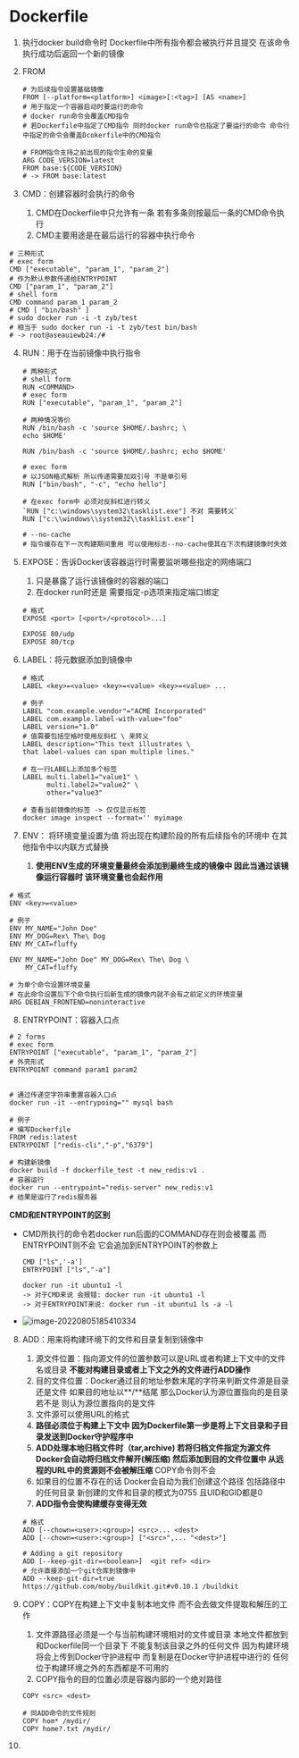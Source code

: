 # Dockerfile

1. 执行docker build命令时 Dockerfile中所有指令都会被执行并且提交 在该命令执行成功后返回一个新的镜像

2. FROM

   ```shell
   # 为后续指令设置基础镜像
   FROM [--platform=<platform>] <image>[:<tag>] [AS <name>] 
   # 用于指定一个容器启动时要运行的命令
   # docker run命令会覆盖CMD指令 
   # 若Dockerfile中指定了CMD指令 同时docker run命令也指定了要运行的命令 命令行中指定的命令会覆盖Dcokerfile中的CMD指令
   
   # FROM指令支持之前出现的指令生命的变量
   ARG CODE_VERSION=latest
   FROM base:${CODE_VERSION} 
   # -> FROM base:latest
   
   ```

3. CMD：创建容器时会执行的命令
   1. CMD在Dockerfile中只允许有一条 若有多条则按最后一条的CMD命令执行
   2. CMD主要用途是在最后运行的容器中执行命令

```shell
# 三种形式
# exec form
CMD ["executable", "param_1", "param_2"] 
# 作为默认参数传递给ENTRYPOINT
CMD ["param_1", "param_2"]
# shell form
CMD command param_1 param_2
# CMD [ "bin/bash" ]
# sudo docker run -i -t zyb/test 
# 相当于 sudo docker run -i -t zyb/test bin/bash
# -> root@aseauiewb24:/#
```

4. RUN：用于在当前镜像中执行指令

   ```shell
   # 两种形式
   # shell form
   RUN <COMMAND>
   # exec form
   RUN ["executable", "param_1", "param_2"] 
   
   # 两种情况等价 
   RUN /bin/bash -c 'source $HOME/.bashrc; \ 
   echo $HOME'
   
   RUN /bin/bash -c 'source $HOME/.bashrc; echo $HOME'
   
   # exec form
   # 以JSON格式解析 所以传递需要加双引号 不是单引号
   RUN ["bin/bash", "-c", "echo hello"]
   
   # 在exec form中 必须对反斜杠进行转义
   `RUN ["c:\windows\system32\tasklist.exe"] 不对 需要转义`
   RUN ["c:\\windows\\system32\\tasklist.exe"]
   
   # --no-cache
   # 指令缓存在下一次构建期间重用 可以使用标志--no-cache使其在下次构建镜像时失效
   ```

   

5. EXPOSE：告诉Docker该容器运行时需要监听哪些指定的网络端口

   1. 只是暴露了运行该镜像时的容器的端口
   2. 在docker run时还是 需要指定-p选项来指定端口绑定

   ```shell
   # 格式
   EXPOSE <port> [<port>/<protocol>...]
   
   EXPOSE 80/udp
   EXPOSE 80/tcp
   ```

   

6. LABEL：将元数据添加到镜像中

   ```shell
   # 格式 
   LABEL <key>=<value> <key>=<value> <key>=<value> ...
   
   # 例子
   LABEL "com.example.vendor"="ACME Incorporated"
   LABEL com.example.label-with-value="foo"
   LABEL version="1.0"
   # 值需要包括空格时使用反斜杠 \ 来转义
   LABEL description="This text illustrates \
   that label-values can span multiple lines."
   
   # 在一行LABEL上添加多个标签
   LABEL multi.label1="value1" \
         multi.label2="value2" \
         other="value3"
         
   # 查看当前镜像的标签 -> 仅仅显示标签
   docker image inspect --format='' myimage
   ```

   

7. ENV： 将环境变量设置为值 将出现在构建阶段的所有后续指令的环境中 在其他指令中以内联方式替换

   1. **使用ENV生成的环境变量最终会添加到最终生成的镜像中 因此当通过该镜像运行容器时 该环境变量也会起作用**

```shell
# 格式
ENV <key>=<value>

# 例子
ENV MY_NAME="John Doe"
ENV MY_DOG=Rex\ The\ Dog
ENV MY_CAT=fluffy

ENV MY_NAME="John Doe" MY_DOG=Rex\ The\ Dog \
    MY_CAT=fluffy
    
# 为单个命令设置环境变量
# 在此命令设置后下个命令执行后新生成的镜像内就不会有之前定义的环境变量
ARG DEBIAN_FRONTEND=noninteractive
```

8. ENTRYPOINT：容器入口点

```shell
# 2 forms
# exec form
ENTRYPOINT ["executable", "param_1", "param_2"]
# 外壳形式
ENTRYPOINT command param1 param2


# 通过传递空字符串重置容器入口点
docker run -it --entrypoing="" mysql bash

# 例子
# 编写Dockerfile
FROM redis:latest
ENTRYPOINT ["redis-cli","-p","6379"]

# 构建新镜像
docker build -f dockerfile_test -t new_redis:v1 .
# 容器运行
docker run --entrypoint="redis-server" new_redis:v1
# 结果是运行了redis服务器
```

**CMD和ENTRYPOINT的区别**

- CMD所执行的命令若docker run后面的COMMAND存在则会被覆盖 而ENTRYPOINT则不会 它会追加到ENTRYPOINT的参数上

  ```shell
  CMD ["ls",'-a']
  ENTRYPOINT ["ls","-a"]
  
  docker run -it ubuntu1 -l
  -> 对于CMD来说 会报错: docker run -it ubuntu1 -l
  -> 对于ENTRYPOINT来说: docker run -it ubuntu1 ls -a -l
  ```

  

- ![image-20220805185410334](C:\Users\zyb\AppData\Roaming\Typora\typora-user-images\image-20220805185410334.png)

8. ADD：用来将构建环境下的文件和目录复制到镜像中

   1. 源文件位置：指向源文件的位置参数可以是URL或者构建上下文中的文件名或目录 **不能对构建目录或者上下文之外的文件进行ADD操作**
   2. 目的文件位置：Docker通过目的地址参数末尾的字符来判断文件源是目录还是文件 如果目的地址以**/**结尾 那么Docker认为源位置指向的是目录 若不是 则认为源位置指向的是文件
   3. 文件源可以使用URL的格式
   4. **路径必须位于构建上下文中 因为Dockerfile第一步是将上下文目录和子目录发送到Docker守护程序中**
   5. **ADD处理本地归档文件时（tar,archive) 若将归档文件指定为源文件 Docker会自动将归档文件解开(解压缩) 然后添加到目的文件位置中 从远程的URL中的资源则不会被解压缩** COPY命令则不会
   6. 如果目的位置不存在的话 Docker会自动为我们创建这个路径 包括路径中的任何目录 新创建的文件和目录的模式为0755 且UID和GID都是0
   7. **ADD指令会使构建缓存变得无效**

   ```shell
   # 格式
   ADD [--chown=<user>:<group>] <src>... <dest>
   ADD [--chown=<user>:<group>] ["<src>",... "<dest>"]
   
   # Adding a git repository
   ADD [--keep-git-dir=<boolean>]  <git ref> <dir>
   # 允许直接添加一个git仓库到镜像中
   ADD --keep-git-dir=true https://github.com/moby/buildkit.git#v0.10.1 /buildkit
   
   ```

9. COPY：COPY在构建上下文中复制本地文件 而不会去做文件提取和解压的工作

   1. 文件源路径必须是一个与当前构建环境相对的文件或目录 本地文件都放到和Dockerfile同一个目录下 不能复制该目录之外的任何文件 因为构建环境将会上传到Docker守护进程中 而复制是在Docker守护进程中进行的 任何位于构建环境之外的东西都是不可用的 
   2. COPY指令的目的位置必须是容器内部的一个绝对路径

   ```shell
   COPY <src> <dest>
   
   # 同ADD命令的文件规则
   COPY hom* /mydir/
   COPY home?.txt /mydir/
   ```

   

10. 